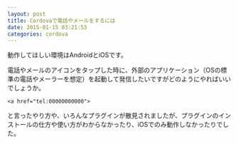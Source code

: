 ```yaml
---
layout: post
title: Cordovaで電話やメールをするには
date: 2015-01-15 03:21:53
categories: cordova
---
```

<!-- {% raw %} -->
<p>動作してほしい環境はAndroidとiOSです。</p>

<p>電話やメールのアイコンをタップした時に、外部のアプリケーション（OSの標準の電話やメーラーを想定）を起動して発信したいですがどのようにやればいいでしょうか。</p>

<pre><code>&lt;a href="tel:00000000000"&gt;
</code></pre>

<p>と言ったやり方や、いろんなプラグインが散見されましたが、プラグインのインストールの仕方や使い方がわからなかったり、iOSでのみ動作しなかったりでした。</p>
<!-- {% endraw %} -->
